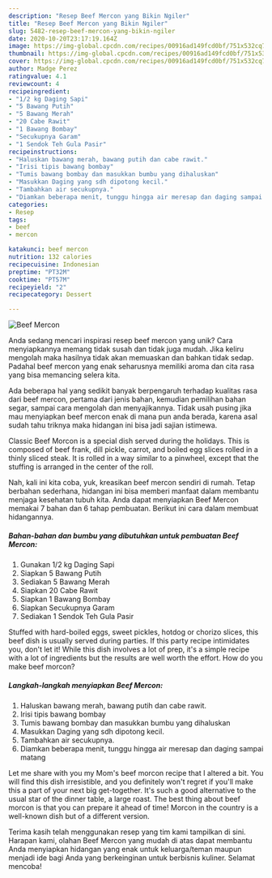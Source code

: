 ```yaml
---
description: "Resep Beef Mercon yang Bikin Ngiler"
title: "Resep Beef Mercon yang Bikin Ngiler"
slug: 5482-resep-beef-mercon-yang-bikin-ngiler
date: 2020-10-20T23:17:19.164Z
image: https://img-global.cpcdn.com/recipes/00916ad149fcd0bf/751x532cq70/beef-mercon-foto-resep-utama.jpg
thumbnail: https://img-global.cpcdn.com/recipes/00916ad149fcd0bf/751x532cq70/beef-mercon-foto-resep-utama.jpg
cover: https://img-global.cpcdn.com/recipes/00916ad149fcd0bf/751x532cq70/beef-mercon-foto-resep-utama.jpg
author: Madge Perez
ratingvalue: 4.1
reviewcount: 4
recipeingredient:
- "1/2 kg Daging Sapi"
- "5 Bawang Putih"
- "5 Bawang Merah"
- "20 Cabe Rawit"
- "1 Bawang Bombay"
- "Secukupnya Garam"
- "1 Sendok Teh Gula Pasir"
recipeinstructions:
- "Haluskan bawang merah, bawang putih dan cabe rawit."
- "Irisi tipis bawang bombay"
- "Tumis bawang bombay dan masukkan bumbu yang dihaluskan"
- "Masukkan Daging yang sdh dipotong kecil."
- "Tambahkan air secukupnya."
- "Diamkan beberapa menit, tunggu hingga air meresap dan daging sampai matang"
categories:
- Resep
tags:
- beef
- mercon

katakunci: beef mercon 
nutrition: 132 calories
recipecuisine: Indonesian
preptime: "PT32M"
cooktime: "PT57M"
recipeyield: "2"
recipecategory: Dessert

---
```



![Beef Mercon](https://img-global.cpcdn.com/recipes/00916ad149fcd0bf/751x532cq70/beef-mercon-foto-resep-utama.jpg)

Anda sedang mencari inspirasi resep beef mercon yang unik? Cara menyiapkannya memang tidak susah dan tidak juga mudah. Jika keliru mengolah maka hasilnya tidak akan memuaskan dan bahkan tidak sedap. Padahal beef mercon yang enak seharusnya memiliki aroma dan cita rasa yang bisa memancing selera kita.

Ada beberapa hal yang sedikit banyak berpengaruh terhadap kualitas rasa dari beef mercon, pertama dari jenis bahan, kemudian pemilihan bahan segar, sampai cara mengolah dan menyajikannya. Tidak usah pusing jika mau menyiapkan beef mercon enak di mana pun anda berada, karena asal sudah tahu triknya maka hidangan ini bisa jadi sajian istimewa.

Classic Beef Morcon is a special dish served during the holidays. This is composed of beef frank, dill pickle, carrot, and boiled egg slices rolled in a thinly sliced steak. It is rolled in a way similar to a pinwheel, except that the stuffing is arranged in the center of the roll.


Nah, kali ini kita coba, yuk, kreasikan beef mercon sendiri di rumah. Tetap berbahan sederhana, hidangan ini bisa memberi manfaat dalam membantu menjaga kesehatan tubuh kita. Anda dapat menyiapkan Beef Mercon memakai 7 bahan dan 6 tahap pembuatan. Berikut ini cara dalam membuat hidangannya.

<!--inarticleads1-->

##### Bahan-bahan dan bumbu yang dibutuhkan untuk pembuatan Beef Mercon:

1. Gunakan 1/2 kg Daging Sapi
1. Siapkan 5 Bawang Putih
1. Sediakan 5 Bawang Merah
1. Siapkan 20 Cabe Rawit
1. Siapkan 1 Bawang Bombay
1. Siapkan Secukupnya Garam
1. Sediakan 1 Sendok Teh Gula Pasir


Stuffed with hard-boiled eggs, sweet pickles, hotdog or chorizo slices, this beef dish is usually served during parties. If this party recipe intimidates you, don&#39;t let it! While this dish involves a lot of prep, it&#39;s a simple recipe with a lot of ingredients but the results are well worth the effort. How do you make beef morcon? 

<!--inarticleads2-->

##### Langkah-langkah menyiapkan Beef Mercon:

1. Haluskan bawang merah, bawang putih dan cabe rawit.
1. Irisi tipis bawang bombay
1. Tumis bawang bombay dan masukkan bumbu yang dihaluskan
1. Masukkan Daging yang sdh dipotong kecil.
1. Tambahkan air secukupnya.
1. Diamkan beberapa menit, tunggu hingga air meresap dan daging sampai matang


Let me share with you my Mom&#39;s beef morcon recipe that I altered a bit. You will find this dish irresistible, and you definitely won&#39;t regret if you&#39;ll make this a part of your next big get-together. It&#39;s such a good alternative to the usual star of the dinner table, a large roast. The best thing about beef morcon is that you can prepare it ahead of time! Morcon in the country is a well-known dish but of a different version. 

Terima kasih telah menggunakan resep yang tim kami tampilkan di sini. Harapan kami, olahan Beef Mercon yang mudah di atas dapat membantu Anda menyiapkan hidangan yang enak untuk keluarga/teman maupun menjadi ide bagi Anda yang berkeinginan untuk berbisnis kuliner. Selamat mencoba!
